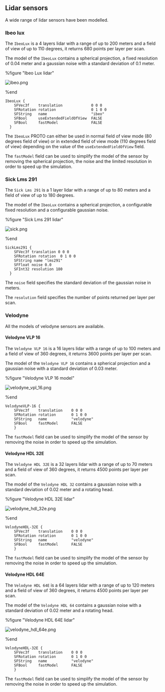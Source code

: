 ## Lidar sensors

A wide range of lidar sensors have been modelled.

### Ibeo lux

The `IbeoLux` is a 4 layers lidar with a range of up to 200 meters and a field
of view of up to 110 degrees, it returns 680 points per layer per scan.

The model of the `IbeoLux` contains a spherical projection, a fixed resolution
of 0.04 meter and a gaussian noise with a standard deviation of 0.1 meter.

%figure "Ibeo Lux lidar"

![ibeo.png](images/ibeo.png)

%end

```
IbeoLux {
    SFVec3f    translation             0 0 0
    SFRotation rotation                0 1 0 0
    SFString   name                    "ibeo"
    SFBool     useExtendedFieldOfView  FALSE
    SFBool     fastModel               FALSE
  }
```

The `IbeoLux` PROTO can either be used in normal field of view mode (80 degrees
field of view) or in extended field of view mode (110 degrees field of view)
depending on the value of the `useExtendedFieldOfView` field.

The `fastModel` field can be used to simplify the model of the sensor by
removing the spherical projection, the noise and the limited resolution in order
to speed up the simulation.

### Sick Lms 291

The `Sick Lms 291` is a 1 layer lidar with a range of up to 80 meters and a
field of view of up to 180 degrees.

The model of the `IbeoLux` contains a spherical projection, a configurable fixed
resolution and a configurable gaussian noise.

%figure "Sick Lms 291 lidar"

![sick.png](images/sick.png)

%end

```
SickLms291 {
    SFVec3f translation 0 0 0
    SFRotation rotation  0 1 0 0
    SFString name "lms291"
    SFFloat noise 0.0
    SFInt32 resolution 180
  }
```

The `noise` field specifies the standard deviation of the gaussian noise in
meters.

The `resolution` field specifies the number of points returned per layer per
scan.

### Velodyne

All the models of velodyne sensors are available.

#### Velodyne VLP 16

The `Velodyne VLP 16` is a 16 layers lidar with a range of up to 100 meters and
a field of view of 360 degrees, it returns 3600 points per layer per scan.

The model of the `Velodyne VLP 16` contains a spherical projection and a
gaussian noise with a standard deviation of 0.03 meter.

%figure "Velodyne VLP 16 model"

![velodyne_vpl_16.png](images/velodyne_vpl_16.png)

%end

```
VelodyneVLP-16 {
    SFVec3f    translation    0 0 0
    SFRotation rotation       0 1 0 0
    SFString   name           "velodyne"
    SFBool     fastModel      FALSE
    }
```

The `fastModel` field can be used to simplify the model of the sensor by
removing the noise in order to speed up the simulation.

#### Velodyne HDL 32E

The `Velodyne HDL 32E` is a 32 layers lidar with a range of up to 70 meters and
a field of view of 360 degrees, it returns 4500 points per layer per scan.

The model of the `Velodyne HDL 32` contains a gaussian noise with a standard
deviation of 0.02 meter and a rotating head.

%figure "Velodyne HDL 32E lidar"

![velodyne_hdl_32e.png](images/velodyne_hdl_32e.png)

%end

```
VelodyneHDL-32E {
    SFVec3f    translation    0 0 0
    SFRotation rotation       0 1 0 0
    SFString   name           "velodyne"
    SFBool     fastModel      FALSE
    }
```

The `fastModel` field can be used to simplify the model of the sensor by
removing the noise in order to speed up the simulation.

#### Velodyne HDL 64E

The `Velodyne HDL 64E` is a 64 layers lidar with a range of up to 120 meters and
a field of view of 360 degrees, it returns 4500 points per layer per scan.

The model of the `Velodyne HDL 64` contains a gaussian noise with a standard
deviation of 0.02 meter and a rotating head.

%figure "Velodyne HDL 64E lidar"

![velodyne_hdl_64e.png](images/velodyne_hdl_64e.png)

%end

```
VelodyneHDL-32E {
    SFVec3f    translation    0 0 0
    SFRotation rotation       0 1 0 0
    SFString   name           "velodyne"
    SFBool     fastModel      FALSE
    }
```

The `fastModel` field can be used to simplify the model of the sensor by
removing the noise in order to speed up the simulation.
